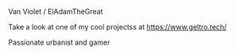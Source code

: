Van Violet / ElAdamTheGreat

Take a look at one of my cool projectss at https://www.geltro.tech/

Passionate urbanist and gamer

<!---
ElAdamTheGreat/ElAdamTheGreat is a ✨ special ✨ repository because its `README.md` (this file) appears on your GitHub profile.
You can click the Preview link to take a look at your changes.
--->
